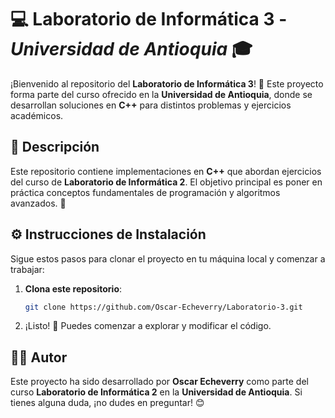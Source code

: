 # 💻 **Laboratorio de Informática 3** - *Universidad de Antioquia* 🎓

¡Bienvenido al repositorio del **Laboratorio de Informática 3**! 🎉 Este proyecto forma parte del curso ofrecido en la **Universidad de Antioquia**, donde se desarrollan soluciones en **C++** para distintos problemas y ejercicios académicos.

## 📄 **Descripción**
Este repositorio contiene implementaciones en **C++** que abordan ejercicios del curso de **Laboratorio de Informática 2**. El objetivo principal es poner en práctica conceptos fundamentales de programación y algoritmos avanzados. 🚀


## ⚙️ **Instrucciones de Instalación**
Sigue estos pasos para clonar el proyecto en tu máquina local y comenzar a trabajar:

1. **Clona este repositorio**:  
   ```bash
   git clone https://github.com/Oscar-Echeverry/Laboratorio-3.git
   ```
4. ¡Listo! 🎉 Puedes comenzar a explorar y modificar el código.

## 👨‍🏫 **Autor**
Este proyecto ha sido desarrollado por **Oscar Echeverry** como parte del curso **Laboratorio de Informática 2** en la **Universidad de Antioquia**. Si tienes alguna duda, ¡no dudes en preguntar! 😊
